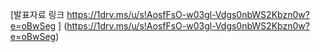 [발표자료 링크 https://1drv.ms/u/s!AosfFsO-w03gl-Vdgs0nbWS2Kbzn0w?e=oBwSeg ] (https://1drv.ms/u/s!AosfFsO-w03gl-Vdgs0nbWS2Kbzn0w?e=oBwSeg)<br>